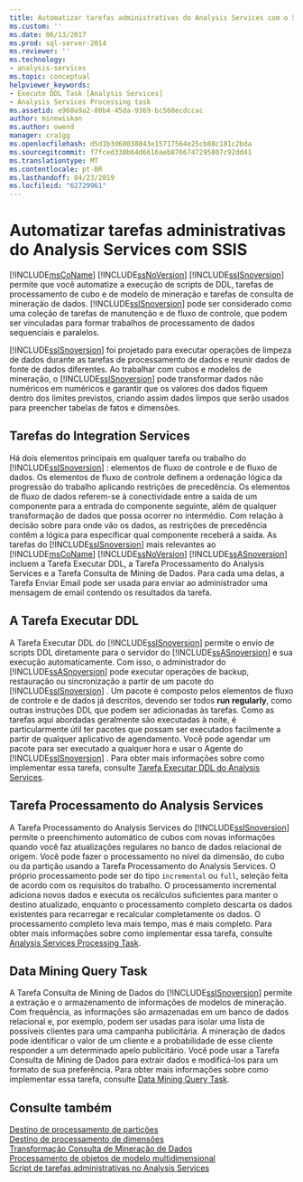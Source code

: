 ```yaml
---
title: Automatizar tarefas administrativas do Analysis Services com o SSIS | Microsoft Docs
ms.custom: ''
ms.date: 06/13/2017
ms.prod: sql-server-2014
ms.reviewer: ''
ms.technology:
- analysis-services
ms.topic: conceptual
helpviewer_keywords:
- Execute DDL Task [Analysis Services]
- Analysis Services Processing task
ms.assetid: e960a9a2-80b4-45da-9369-bc560ecdccac
author: minewiskan
ms.author: owend
manager: craigg
ms.openlocfilehash: d5d1b3d68038843e15717564e25cb88c181c2bda
ms.sourcegitcommit: f7fced330b64d6616aeb8766747295807c92dd41
ms.translationtype: MT
ms.contentlocale: pt-BR
ms.lasthandoff: 04/23/2019
ms.locfileid: "62729961"
---
```

# <a name="automate-analysis-services-administrative-tasks-with-ssis"></a>Automatizar tarefas administrativas do Analysis Services com SSIS
  [!INCLUDE[msCoName](../../includes/msconame-md.md)] [!INCLUDE[ssNoVersion](../../includes/ssnoversion-md.md)] [!INCLUDE[ssISnoversion](../../includes/ssisnoversion-md.md)] permite que você automatize a execução de scripts de DDL, tarefas de processamento de cubo e de modelo de mineração e tarefas de consulta de mineração de dados. [!INCLUDE[ssISnoversion](../../includes/ssisnoversion-md.md)] pode ser considerado como uma coleção de tarefas de manutenção e de fluxo de controle, que podem ser vinculadas para formar trabalhos de processamento de dados sequenciais e paralelos.  
  
 [!INCLUDE[ssISnoversion](../../includes/ssisnoversion-md.md)] foi projetado para executar operações de limpeza de dados durante as tarefas de processamento de dados e reunir dados de fonte de dados diferentes. Ao trabalhar com cubos e modelos de mineração, o [!INCLUDE[ssISnoversion](../../includes/ssisnoversion-md.md)] pode transformar dados não numéricos em numéricos e garantir que os valores dos dados fiquem dentro dos limites previstos, criando assim dados limpos que serão usados para preencher tabelas de fatos e dimensões.  
  
## <a name="integration-services-tasks"></a>Tarefas do Integration Services  
 Há dois elementos principais em qualquer tarefa ou trabalho do [!INCLUDE[ssISnoversion](../../includes/ssisnoversion-md.md)] : elementos de fluxo de controle e de fluxo de dados. Os elementos de fluxo de controle definem a ordenação lógica da progressão do trabalho aplicando restrições de precedência. Os elementos de fluxo de dados referem-se à conectividade entre a saída de um componente para a entrada do componente seguinte, além de qualquer transformação de dados que possa ocorrer no intermédio. Com relação à decisão sobre para onde vão os dados, as restrições de precedência contêm a lógica para especificar qual componente receberá a saída. As tarefas do [!INCLUDE[ssISnoversion](../../includes/ssisnoversion-md.md)] mais relevantes ao [!INCLUDE[msCoName](../../includes/msconame-md.md)] [!INCLUDE[ssNoVersion](../../includes/ssnoversion-md.md)] [!INCLUDE[ssASnoversion](../../includes/ssasnoversion-md.md)] incluem a Tarefa Executar DDL, a Tarefa Processamento do Analysis Services e a Tarefa Consulta de Mining de Dados. Para cada uma delas, a Tarefa Enviar Email pode ser usada para enviar ao administrador uma mensagem de email contendo os resultados da tarefa.  
  
## <a name="the-execute-ddl-task"></a>A Tarefa Executar DDL  
 A Tarefa Executar DDL do [!INCLUDE[ssISnoversion](../../includes/ssisnoversion-md.md)] permite o envio de scripts DDL diretamente para o servidor do [!INCLUDE[ssASnoversion](../../includes/ssasnoversion-md.md)] e sua execução automaticamente. Com isso, o administrador do [!INCLUDE[ssASnoversion](../../includes/ssasnoversion-md.md)] pode executar operações de backup, restauração ou sincronização a partir de um pacote do [!INCLUDE[ssISnoversion](../../includes/ssisnoversion-md.md)] . Um pacote é composto pelos elementos de fluxo de controle e de dados já descritos, devendo ser todos **run regularly**, como outras instruções DDL que podem ser adicionadas às tarefas. Como as tarefas aqui abordadas geralmente são executadas à noite, é particularmente útil ter pacotes que possam ser executados facilmente a partir de qualquer aplicativo de agendamento. Você pode agendar um pacote para ser executado a qualquer hora e usar o Agente do [!INCLUDE[ssISnoversion](../../includes/ssisnoversion-md.md)] . Para obter mais informações sobre como implementar essa tarefa, consulte [Tarefa Executar DDL do Analysis Services](../../integration-services/control-flow/analysis-services-execute-ddl-task.md).  
  
## <a name="analysis-services-processing-task"></a>Tarefa Processamento do Analysis Services  
 A Tarefa Processamento do Analysis Services do [!INCLUDE[ssISnoversion](../../includes/ssisnoversion-md.md)] permite o preenchimento automático de cubos com novas informações quando você faz atualizações regulares no banco de dados relacional de origem. Você pode fazer o processamento no nível da dimensão, do cubo ou da partição usando a Tarefa Processamento do Analysis Services. O próprio processamento pode ser do tipo `incremental` ou `full`, seleção feita de acordo com os requisitos do trabalho. O processamento incremental adiciona novos dados e executa os recálculos suficientes para manter o destino atualizado, enquanto o processamento completo descarta os dados existentes para recarregar e recalcular completamente os dados. O processamento completo leva mais tempo, mas é mais completo. Para obter mais informações sobre como implementar essa tarefa, consulte [Analysis Services Processing Task](../../integration-services/control-flow/analysis-services-processing-task.md).  
  
## <a name="data-mining-query-task"></a>Data Mining Query Task  
 A Tarefa Consulta de Mining de Dados do [!INCLUDE[ssISnoversion](../../includes/ssisnoversion-md.md)] permite a extração e o armazenamento de informações de modelos de mineração. Com frequência, as informações são armazenadas em um banco de dados relacional e, por exemplo, podem ser usadas para isolar uma lista de possíveis clientes para uma campanha publicitária. A mineração de dados pode identificar o valor de um cliente e a probabilidade de esse cliente responder a um determinado apelo publicitário. Você pode usar a Tarefa Consulta de Mining de Dados para extrair dados e modificá-los para um formato de sua preferência. Para obter mais informações sobre como implementar essa tarefa, consulte [Data Mining Query Task](../../integration-services/control-flow/data-mining-query-task.md).  
  
## <a name="see-also"></a>Consulte também  
 [Destino de processamento de partições](../../integration-services/data-flow/partition-processing-destination.md)   
 [Destino de processamento de dimensões](../../integration-services/data-flow/dimension-processing-destination.md)   
 [Transformação Consulta de Mineração de Dados](../../integration-services/data-flow/transformations/data-mining-query-transformation.md)   
 [Processamento de objetos de modelo multidimensional](../multidimensional-models/processing-a-multidimensional-model-analysis-services.md)   
 [Script de tarefas administrativas no Analysis Services](../script-administrative-tasks-in-analysis-services.md)  
  
  
